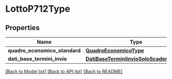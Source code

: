 # LottoP712Type

## Properties
Name | Type | Description | Notes
------------ | ------------- | ------------- | -------------
**quadro_economico_standard** | [**QuadroEconomicoType**](QuadroEconomicoType.md) |  | [optional] 
**dati_base_termini_invio** | [**DatiBaseTerminiInvioSoloScadenzaType**](DatiBaseTerminiInvioSoloScadenzaType.md) |  | [optional] 

[[Back to Model list]](../README.md#documentation-for-models) [[Back to API list]](../README.md#documentation-for-api-endpoints) [[Back to README]](../README.md)

